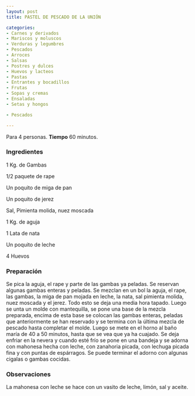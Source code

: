 ```yaml
---
layout: post
title: PASTEL DE PESCADO DE LA UNIÓN

categories:
- Carnes y derivados
- Mariscos y moluscos
- Verduras y legumbres
- Pescados
- Arroces
- Salsas
- Postres y dulces
- Huevos y lacteos
- Pastas
- Entrantes y bocadillos
- Frutas
- Sopas y cremas
- Ensaladas
- Setas y hongos

- Pescados

---
```

Para 4 personas.
<b>Tiempo</b> 60 minutos.

<h3>Ingredientes</h3>

1 Kg. de Gambas

1/2 paquete de rape

Un poquito de miga de pan

Un poquito de jerez

Sal, Pimienta molida, nuez moscada

1 Kg. de aguja

1 Lata de nata

Un poquito de leche

4 Huevos

<h3>Preparación</h3>

Se pica la aguja, el rape y parte de las gambas ya peladas. Se reservan algunas gambas enteras y peladas. Se mezclan en un bol la aguja, el rape, las gambas, la miga de pan mojada en leche, la nata, sal pimienta molida, nuez moscada y el jerez. Todo esto se deja una media hora tapado. Luego se unta un molde con mantequilla, se pone una base de la mezcla preparada, encima de esta base se colocan las gambas enteras, peladas que anteriormente se han reservado y se termina con la última mezcla de pescado hasta completar el molde. Luego se mete en el horno al baño maría de 40 a 50 minutos, hasta que se vea que ya ha cuajado. Se deja enfriar en la nevera y cuando esté frío se pone en una bandeja y se adorna con mahonesa hecha con leche, con zanahoria picada, con lechuga picada fina y con puntas de espárragos. Se puede terminar el adorno con algunas cigalas o gambas cocidas.

<h3>Observaciones</h3>

La mahonesa con leche se hace con un vasito de leche, limón, sal y aceite.

